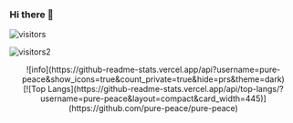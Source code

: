 ### Hi there 👋

![visitors](https://visitor-badge.glitch.me/badge?page_id=pure-peace.pure-peace)

![visitors2](http://antzuhl.cn:4000/get/@pure-peace.readme)

<center>![info](https://github-readme-stats.vercel.app/api?username=pure-peace&show_icons=true&count_private=true&hide=prs&theme=dark)</center>

<center>[![Top Langs](https://github-readme-stats.vercel.app/api/top-langs/?username=pure-peace&layout=compact&card_width=445)](https://github.com/pure-peace/pure-peace)</center>
